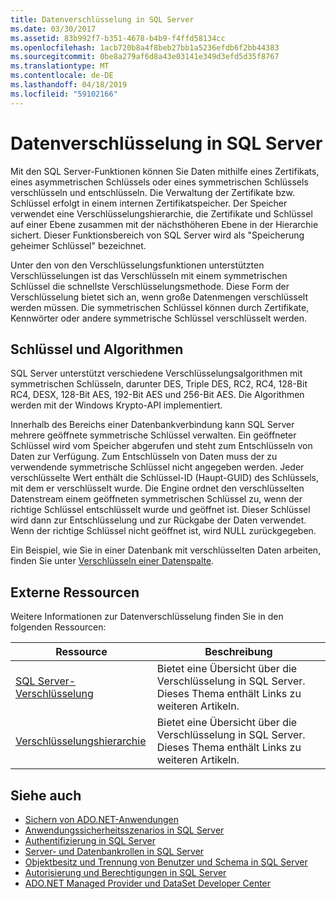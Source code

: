 ```yaml
---
title: Datenverschlüsselung in SQL Server
ms.date: 03/30/2017
ms.assetid: 83b992f7-b351-4678-b4b9-f4ffd58134cc
ms.openlocfilehash: 1acb720b8a4f8beb27bb1a5236efdb6f2bb44383
ms.sourcegitcommit: 0be8a279af6d8a43e03141e349d3efd5d35f8767
ms.translationtype: MT
ms.contentlocale: de-DE
ms.lasthandoff: 04/18/2019
ms.locfileid: "59102166"
---
```

# <a name="data-encryption-in-sql-server"></a>Datenverschlüsselung in SQL Server
Mit den SQL Server-Funktionen können Sie Daten mithilfe eines Zertifikats, eines asymmetrischen Schlüssels oder eines symmetrischen Schlüssels verschlüsseln und entschlüsseln. Die Verwaltung der Zertifikate bzw. Schlüssel erfolgt in einem internen Zertifikatspeicher. Der Speicher verwendet eine Verschlüsselungshierarchie, die Zertifikate und Schlüssel auf einer Ebene zusammen mit der nächsthöheren Ebene in der Hierarchie sichert. Dieser Funktionsbereich von SQL Server wird als "Speicherung geheimer Schlüssel" bezeichnet.  
  
 Unter den von den Verschlüsselungsfunktionen unterstützten Verschlüsselungen ist das Verschlüsseln mit einem symmetrischen Schlüssel die schnellste Verschlüsselungsmethode. Diese Form der Verschlüsselung bietet sich an, wenn große Datenmengen verschlüsselt werden müssen. Die symmetrischen Schlüssel können durch Zertifikate, Kennwörter oder andere symmetrische Schlüssel verschlüsselt werden.  
  
## <a name="keys-and-algorithms"></a>Schlüssel und Algorithmen  
 SQL Server unterstützt verschiedene Verschlüsselungsalgorithmen mit symmetrischen Schlüsseln, darunter DES, Triple DES, RC2, RC4, 128-Bit RC4, DESX, 128-Bit AES, 192-Bit AES und 256-Bit AES. Die Algorithmen werden mit der Windows Krypto-API implementiert.  
  
 Innerhalb des Bereichs einer Datenbankverbindung kann SQL Server mehrere geöffnete symmetrische Schlüssel verwalten. Ein geöffneter Schlüssel wird vom Speicher abgerufen und steht zum Entschlüsseln von Daten zur Verfügung. Zum Entschlüsseln von Daten muss der zu verwendende symmetrische Schlüssel nicht angegeben werden. Jeder verschlüsselte Wert enthält die Schlüssel-ID (Haupt-GUID) des Schlüssels, mit dem er verschlüsselt wurde. Die Engine ordnet den verschlüsselten Datenstream einem geöffneten symmetrischen Schlüssel zu, wenn der richtige Schlüssel entschlüsselt wurde und geöffnet ist. Dieser Schlüssel wird dann zur Entschlüsselung und zur Rückgabe der Daten verwendet. Wenn der richtige Schlüssel nicht geöffnet ist, wird NULL zurückgegeben.  
  
 Ein Beispiel, wie Sie in einer Datenbank mit verschlüsselten Daten arbeiten, finden Sie unter [Verschlüsseln einer Datenspalte](/sql/relational-databases/security/encryption/encrypt-a-column-of-data).
  
## <a name="external-resources"></a>Externe Ressourcen  
 Weitere Informationen zur Datenverschlüsselung finden Sie in den folgenden Ressourcen:  
  
|Ressource|Beschreibung|  
|-|-|  
|[SQL Server-Verschlüsselung](/sql/relational-databases/security/encryption/sql-server-encryption)|Bietet eine Übersicht über die Verschlüsselung in SQL Server. Dieses Thema enthält Links zu weiteren Artikeln.|  
|[Verschlüsselungshierarchie](/sql/relational-databases/security/encryption/encryption-hierarchy)|Bietet eine Übersicht über die Verschlüsselung in SQL Server. Dieses Thema enthält Links zu weiteren Artikeln.|  
  
## <a name="see-also"></a>Siehe auch

- [Sichern von ADO.NET-Anwendungen](../../../../../docs/framework/data/adonet/securing-ado-net-applications.md)
- [Anwendungssicherheitsszenarios in SQL Server](../../../../../docs/framework/data/adonet/sql/application-security-scenarios-in-sql-server.md)
- [Authentifizierung in SQL Server](../../../../../docs/framework/data/adonet/sql/authentication-in-sql-server.md)
- [Server- und Datenbankrollen in SQL Server](../../../../../docs/framework/data/adonet/sql/server-and-database-roles-in-sql-server.md)
- [Objektbesitz und Trennung von Benutzer und Schema in SQL Server](../../../../../docs/framework/data/adonet/sql/ownership-and-user-schema-separation-in-sql-server.md)
- [Autorisierung und Berechtigungen in SQL Server](../../../../../docs/framework/data/adonet/sql/authorization-and-permissions-in-sql-server.md)
- [ADO.NET Managed Provider und DataSet Developer Center](https://go.microsoft.com/fwlink/?LinkId=217917)
